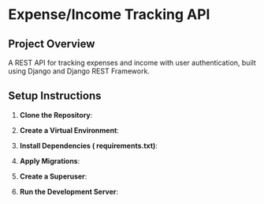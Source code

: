 # Expense/Income Tracking API

## Project Overview
A REST API for tracking expenses and income with user authentication, built using Django and Django REST Framework.

## Setup Instructions
1. **Clone the Repository**:

2. **Create a Virtual Environment**:

3. **Install Dependencies ( requirements.txt)**:

4. **Apply Migrations**:

5. **Create a Superuser**:

6. **Run the Development Server**:



